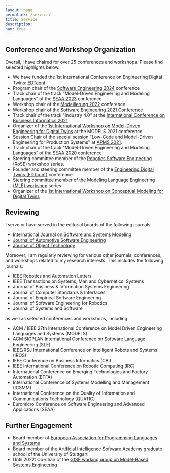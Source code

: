 ```yaml
---
layout: page
permalink: /service/
title: Service
description: 
nav: true
---
```


## Conference and Workshop Organization

Overall, I have chaired for over 25 conferences and workshops. Please find selected highlights below.

- We have funded the 1st International Conference on Engineering Digital Twins: [EDTconf](https://www.edtconf.org/) 
- Program chair of the [Software Engineering 2024](https://se2024.se.jku.at/) conference
- Track chair of the track “Model-Driven Engineering and Modeling Languages” of the [SEAA 2023](https://dsd-seaa2023.com/) conference
- Workshop chair of the [Modellierung 2022](https://qfam.gi.de/modellierung2022) conference
- Workshop chair of the [Software Engineering 2021 Conference](https://www.se-2022.de/)
- Track chair of the track "Industry 4.0" at the [International Conference on Business Informatics 2021](https://cbi2021.events.unibz.it/)
- Organizer of the [1st International Workshop on Model-Driven Engineering for Digital Twins](http://gemoc.org/events/moddit2021.html) at the MODELS 2021 conference. 
- Session Chair of the special session "Low-Code and Model-Driven Engineering for Production Systems" at [APMS 2021](https://www.apms-conference.org/).
- Track chair of the track “Model-Driven Engineering and Modeling Languages” of the [SEAA 2020](https://dsd-seaa2020.um.si/seaa/) conference
- Steering committee member of the [Robotics Software Engineering](https://rose-workshops.github.io/) (RoSE) workshop series.
- Founder and steering committee member of the [Engineering Digital Twins (EDTconf)](http://www.edtconf.org) conference
- Steering committee member of the  [Modeling Language Engineering (MLE) workshop](https://mleworkshop.github.io/steeringcommittee/) series
- Organizer of the [1st International Workshop on Conceptual Modeling for Digital Twins](https://comodity.github.io/)

## Reviewing

I serve or have served in the editorial boards of the following journals:

- [International Journal on Software and Systems Modeling](https://www.sosym.org/) 
- [Journal of Automotive Software Engineering](https://www.atlantis-press.com/journals/jase)
- [Journal of Object Technology](http://www.jot.fm/)

Moreover, I am regularly reviewing for various other journals, conferences, and workshops related to my research interests. This includes the following journals:

- IEEE Robotics and Automation Letters
- IEEE Transactions on Systems, Man and Cybernetics: Systems
- Journal of Business & Information Systems Engineering 
- Journal of Computer Standards & Interfaces
- Journal of Empirical Software Engineering
- Journal of Software Engineering for Robotics
- Journal of Systems and Software

as well as selected conferences and workshops, including: 

- ACM / IEEE 27th International Conference on Model Driven Engineering Languages and Systems (MODELS) 
- ACM SIGPLAN International Conference on Software Language Engineering (SLE)
- IEEE/RSJ International Conference on Intelligent Robots and Systems (IROS)
- IEEE Conference on Business Informatics (CBI)
- IEEE International Conference on Robotic Computing (IRC)
- International Conference on Emerging Technologies and Factory Automation (ETFA)
- International Conference of Systems Modelling and Management (ICSMM)
- International Conference on the Quality of Information and Communications Technology (QUATIC) 
- Euromicro Conference on Software Engineering and Advanced Applications (SEAA)


## Further Engagement

- Board member of [European Association for Programming Languages and Systems](https://eapls.org/)
- Board member of the [Artificial Intelligence Software Academy](https://www.aisa.uni-stuttgart.de) graduate school of the University of Stuttgart
- Until 2022: Co-chair of the [GfSE working group on Model-Based Systems Engineering](https://www.gfse.de/mbse-home)

